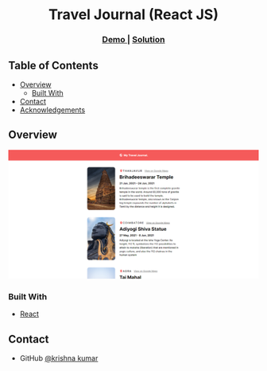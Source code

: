 <!-- Please update value in the {}  -->

<h1 align="center">Travel Journal (React JS)</h1>

<div align="center">
  <h3>
    <a href="https://my-traver-journal.netlify.app/">
      Demo
    </a>
    <span> | </span>
    <a href="https://github.com/krish144/My-Tarval-Jounal-React-JS-">
      Solution
    </a>
  </h3>
</div>

<!-- TABLE OF CONTENTS -->

## Table of Contents

- [Overview](#overview)
  - [Built With](#built-with)
- [Contact](#contact)
- [Acknowledgements](#acknowledgements)

<!-- OVERVIEW -->

## Overview

![screenshot](https://github.com/krish144/My-Tarval-Jounal-React-JS-/blob/main/TravelJournalPng.png)

### Built With

<!-- This section should list any major frameworks that you built your project using. Here are a few examples.-->

- [React](https://reactjs.org/)

## Contact

- GitHub [@krishna kumar](https://{github.com/krish144})

